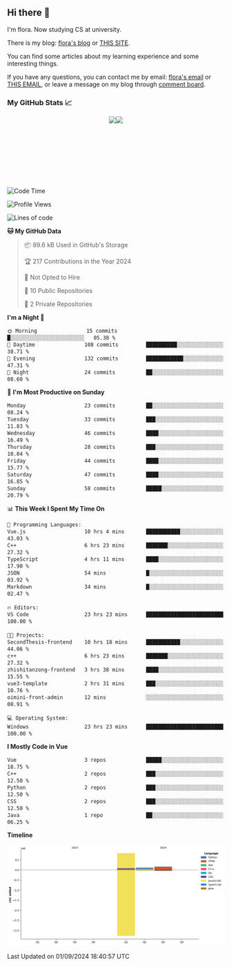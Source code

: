 ## Hi there 👋

I'm flora. Now studying CS at university. 

There is my blog: [flora's blog](https://florae006.github.io/) or [THIS SITE](https://dodolalorc.cn/). 

You can find some articles about my learning experience and some interesting things.

If you have any questions, you can contact me by email: [flora's email](mailto:chenflora124@gmail.com) or [THIS EMAIL](mailto:flora_chen2021@163.com), or leave a message on my blog through [comment board](https://florae006.github.io/comments/).

### My GitHub Stats 📈
<div style="display:flex;flex-direction:row;justify-content:center;">
  <img height="150" class="img" src="https://github-readme-stats.vercel.app/api?username=Florae006&count_private=true&show_icons=true&theme=graywhite&show_owner=true" />
  <img height="150" class="img" src="https://github-readme-stats.vercel.app/api/top-langs/?username=Florae006&layout=compact&theme=graywhite" />
</div>

<!--START_SECTION:waka-->
![Code Time](http://img.shields.io/badge/Code%20Time-225%20hrs%2029%20mins-blue)

![Profile Views](http://img.shields.io/badge/Profile%20Views-0-blue)

![Lines of code](https://img.shields.io/badge/From%20Hello%20World%20I%27ve%20Written-1.1%20million%20lines%20of%20code-blue)

**🐱 My GitHub Data** 

> 📦 89.6 kB Used in GitHub's Storage 
 > 
> 🏆 217 Contributions in the Year 2024
 > 
> 🚫 Not Opted to Hire
 > 
> 📜 10 Public Repositories 
 > 
> 🔑 2 Private Repositories 
 > 
**I'm a Night 🦉** 

```text
🌞 Morning                15 commits          █░░░░░░░░░░░░░░░░░░░░░░░░   05.38 % 
🌆 Daytime                108 commits         ██████████░░░░░░░░░░░░░░░   38.71 % 
🌃 Evening                132 commits         ████████████░░░░░░░░░░░░░   47.31 % 
🌙 Night                  24 commits          ██░░░░░░░░░░░░░░░░░░░░░░░   08.60 % 
```
📅 **I'm Most Productive on Sunday** 

```text
Monday                   23 commits          ██░░░░░░░░░░░░░░░░░░░░░░░   08.24 % 
Tuesday                  33 commits          ███░░░░░░░░░░░░░░░░░░░░░░   11.83 % 
Wednesday                46 commits          ████░░░░░░░░░░░░░░░░░░░░░   16.49 % 
Thursday                 28 commits          ███░░░░░░░░░░░░░░░░░░░░░░   10.04 % 
Friday                   44 commits          ████░░░░░░░░░░░░░░░░░░░░░   15.77 % 
Saturday                 47 commits          ████░░░░░░░░░░░░░░░░░░░░░   16.85 % 
Sunday                   58 commits          █████░░░░░░░░░░░░░░░░░░░░   20.79 % 
```


📊 **This Week I Spent My Time On** 

```text
💬 Programming Languages: 
Vue.js                   10 hrs 4 mins       ███████████░░░░░░░░░░░░░░   43.03 % 
C++                      6 hrs 23 mins       ███████░░░░░░░░░░░░░░░░░░   27.32 % 
TypeScript               4 hrs 11 mins       ████░░░░░░░░░░░░░░░░░░░░░   17.90 % 
JSON                     54 mins             █░░░░░░░░░░░░░░░░░░░░░░░░   03.92 % 
Markdown                 34 mins             █░░░░░░░░░░░░░░░░░░░░░░░░   02.47 % 

🔥 Editors: 
VS Code                  23 hrs 23 mins      █████████████████████████   100.00 % 

🐱‍💻 Projects: 
SecondThesis-frontend    10 hrs 18 mins      ███████████░░░░░░░░░░░░░░   44.06 % 
c++                      6 hrs 23 mins       ███████░░░░░░░░░░░░░░░░░░   27.32 % 
zhishitanzong-frontend   3 hrs 38 mins       ████░░░░░░░░░░░░░░░░░░░░░   15.55 % 
vue3-template            2 hrs 31 mins       ███░░░░░░░░░░░░░░░░░░░░░░   10.76 % 
oimini-front-admin       12 mins             ░░░░░░░░░░░░░░░░░░░░░░░░░   00.91 % 

💻 Operating System: 
Windows                  23 hrs 23 mins      █████████████████████████   100.00 % 
```

**I Mostly Code in Vue** 

```text
Vue                      3 repos             █████░░░░░░░░░░░░░░░░░░░░   18.75 % 
C++                      2 repos             ███░░░░░░░░░░░░░░░░░░░░░░   12.50 % 
Python                   2 repos             ███░░░░░░░░░░░░░░░░░░░░░░   12.50 % 
CSS                      2 repos             ███░░░░░░░░░░░░░░░░░░░░░░   12.50 % 
Java                     1 repo              ██░░░░░░░░░░░░░░░░░░░░░░░   06.25 % 
```



**Timeline**

![Lines of Code chart](https://raw.githubusercontent.com/Florae006/Florae006/main/assets/bar_graph.png)


 Last Updated on 01/09/2024 18:40:57 UTC
<!--END_SECTION:waka-->

<!--
**Florae006/Florae006** is a ✨ _special_ ✨ repository because its `README.md` (this file) appears on your GitHub profile.

Here are some ideas to get you started:

- 🔭 I’m currently working on ...
- 🌱 I’m currently learning ...
- 👯 I’m looking to collaborate on ...
- 🤔 I’m looking for help with ...
- 💬 Ask me about ...
- 📫 How to reach me: ...
- 😄 Pronouns: ...
- ⚡ Fun fact: ...
  -->
